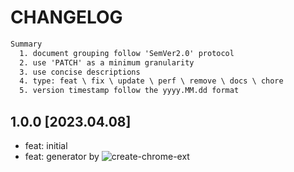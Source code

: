 # CHANGELOG

```txt
Summary
  1. document grouping follow 'SemVer2.0' protocol
  2. use 'PATCH' as a minimum granularity
  3. use concise descriptions
  4. type: feat \ fix \ update \ perf \ remove \ docs \ chore
  5. version timestamp follow the yyyy.MM.dd format
```

## 1.0.0 [2023.04.08]

- feat: initial
- feat: generator by ![create-chrome-ext](https://www.npmjs.com/package/create-chrome-ext)
